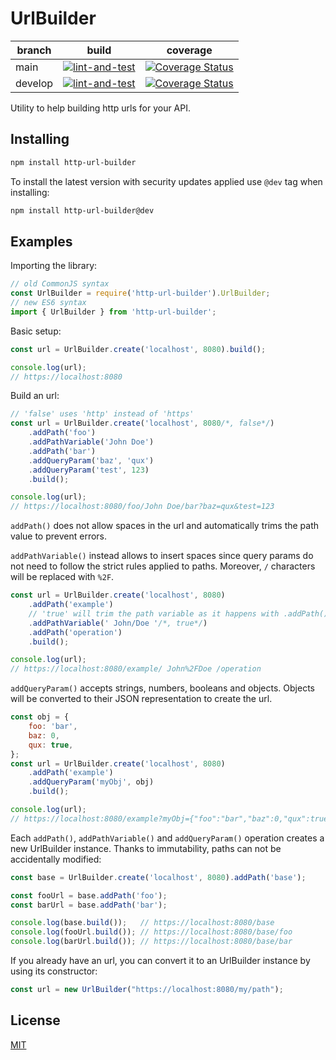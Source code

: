 # UrlBuilder

| branch | build | coverage |
| --- | --- | --- |
| main | [![lint-and-test](https://github.com/FlamingTuri/url-builder/actions/workflows/lint-and-test.yml/badge.svg)](https://github.com/FlamingTuri/url-builder/actions/workflows/lint-and-test.yml) | [![Coverage Status](https://coveralls.io/repos/github/FlamingTuri/url-builder/badge.svg?branch=main)](https://coveralls.io/github/FlamingTuri/url-builder?branch=main) |
| develop | [![lint-and-test](https://github.com/FlamingTuri/url-builder/actions/workflows/lint-and-test.yml/badge.svg?branch=develop)](https://github.com/FlamingTuri/url-builder/actions/workflows/lint-and-test.yml) | [![Coverage Status](https://coveralls.io/repos/github/FlamingTuri/url-builder/badge.svg?branch=develop)](https://coveralls.io/github/FlamingTuri/url-builder?branch=develop) |

Utility to help building http urls for your API.

## Installing

```bash
npm install http-url-builder
```

To install the latest version with security updates applied use `@dev` tag when installing:

```bash
npm install http-url-builder@dev
```

## Examples

Importing the library:

```js
// old CommonJS syntax
const UrlBuilder = require('http-url-builder').UrlBuilder;
// new ES6 syntax
import { UrlBuilder } from 'http-url-builder';
```

Basic setup:

```js
const url = UrlBuilder.create('localhost', 8080).build();

console.log(url);
// https://localhost:8080
```

Build an url:

```js
// 'false' uses 'http' instead of 'https'
const url = UrlBuilder.create('localhost', 8080/*, false*/)
    .addPath('foo')
    .addPathVariable('John Doe')
    .addPath('bar')
    .addQueryParam('baz', 'qux')
    .addQueryParam('test', 123)
    .build();

console.log(url);
// https://localhost:8080/foo/John Doe/bar?baz=qux&test=123
```

`addPath()` does not allow spaces in the url and automatically trims the path value to prevent errors.

`addPathVariable()` instead allows to insert spaces since query params do not need to follow the strict rules applied to paths. Moreover, `/` characters will be replaced with `%2F`.

```js
const url = UrlBuilder.create('localhost', 8080)
    .addPath('example')
    // 'true' will trim the path variable as it happens with .addPath()
    .addPathVariable(' John/Doe '/*, true*/)
    .addPath('operation')
    .build();

console.log(url);
// https://localhost:8080/example/ John%2FDoe /operation
```

`addQueryParam()` accepts strings, numbers, booleans and objects. Objects will be converted to their JSON representation to create the url.

```js
const obj = {
    foo: 'bar',
    baz: 0,
    qux: true,
};
const url = UrlBuilder.create('localhost', 8080)
    .addPath('example')
    .addQueryParam('myObj', obj)
    .build();

console.log(url);
// https://localhost:8080/example?myObj={"foo":"bar","baz":0,"qux":true}
```

Each `addPath()`, `addPathVariable()` and `addQueryParam()` operation creates a new UrlBuilder instance.
Thanks to immutability, paths can not be accidentally modified:

```js
const base = UrlBuilder.create('localhost', 8080).addPath('base');

const fooUrl = base.addPath('foo');
const barUrl = base.addPath('bar');

console.log(base.build());   // https://localhost:8080/base
console.log(fooUrl.build()); // https://localhost:8080/base/foo
console.log(barUrl.build()); // https://localhost:8080/base/bar
```

If you already have an url, you can convert it to an UrlBuilder instance by using its constructor:

```js
const url = new UrlBuilder("https://localhost:8080/my/path");
```

## License

[MIT](LICENSE)
